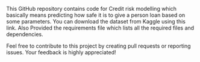 This GitHub repository contains code for Credit risk modelling which basically means predicting how safe it is to give a person loan based on some parameters. You can download the dataset from Kaggle using this link. Also Provided the requirements file which lists all the required files and dependencies.

Feel free to contribute to this project by creating pull requests or reporting issues. Your feedback is highly appreciated!

